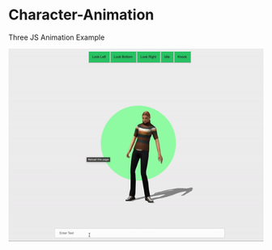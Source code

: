 # Character-Animation
Three JS Animation Example

![Sample Image](https://raw.githubusercontent.com/KPS250/Character-Animation/main/res/sample.gif "Sample Output")
